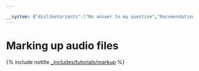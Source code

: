 ```yaml
---

__system: {"dislikeVariants":["No answer to my question","Recomendations didn't help","The content doesn't match title","Other"]}
---
```

# Marking up audio files

{% include notitle [_includes/tutorials/markup](../../_includes/tutorials/markup.md) %}
